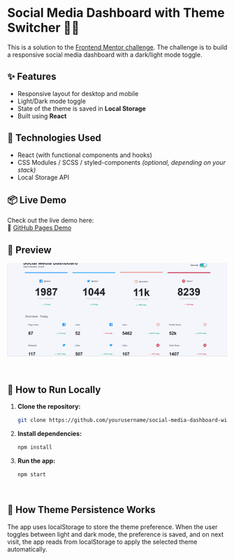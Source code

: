 # Social Media Dashboard with Theme Switcher 🌙🌞

This is a solution to the [Frontend Mentor challenge](https://www.frontendmentor.io/challenges/social-media-dashboard-with-theme-switcher-6oY8ozp_H). The challenge is to build a responsive social media dashboard with a dark/light mode toggle.

## ✨ Features

- Responsive layout for desktop and mobile
- Light/Dark mode toggle
- State of the theme is saved in **Local Storage**
- Built using **React**

## 🔧 Technologies Used

- React (with functional components and hooks)
- CSS Modules / SCSS / styled-components *(optional, depending on your stack)*
- Local Storage API

## 📦 Live Demo

Check out the live demo here:  
🔗 [GitHub Pages Demo](https://anastasiiiii.github.io/social-media-dashboard-with-theme-switcher/)
</br>

## 🎥 Preview

![](/assets/social-media-dashboard.gif)

</br>

## 📁 How to Run Locally

1. **Clone the repository:**
   
   ```bash
   git clone https://github.com/yourusername/social-media-dashboard-with-theme-switcher.git
   
3. **Install dependencies:**
   
   ```bash
   npm install
   
5. **Run the app:**
   
   ```bash
   npm start

</br>

## 💾 How Theme Persistence Works
The app uses localStorage to store the theme preference. When the user toggles between light and dark mode, the preference is saved, and on next visit, the app reads from localStorage to apply the selected theme automatically.
